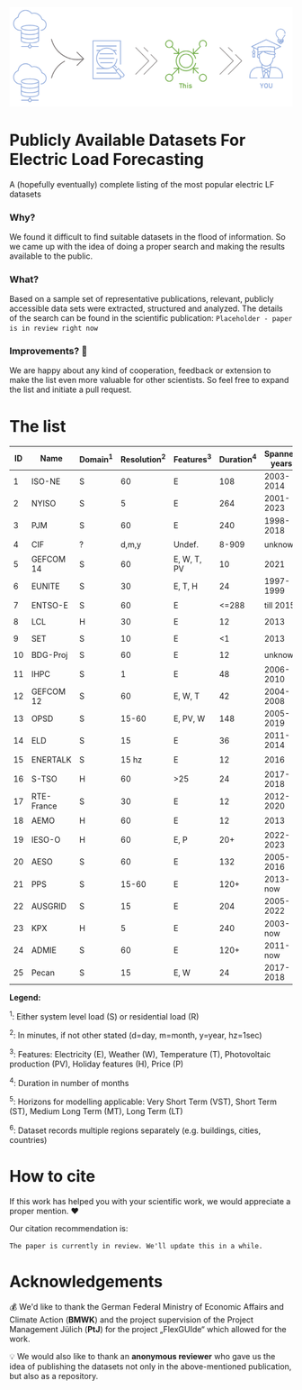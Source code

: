 

![A simle header image](Images/Header1.PNG)


# Publicly Available Datasets For Electric Load Forecasting
A (hopefully eventually) complete listing of the most popular electric LF datasets

### Why?
We found it difficult to find suitable datasets in the flood of information. 
So we came up with the idea of doing a proper search and making the results available to the public.


### What?
Based on a sample set of representative publications, relevant, publicly accessible data sets were extracted, structured and analyzed. 
The details of the search can be found in the scientific publication: `Placeholder - paper is in review right now`

### Improvements? 🤝
We are happy about any kind of cooperation, feedback or extension to make the list even more valuable for other scientists. 
So feel free to expand the list and initiate a pull request.

# The list
| ID 	| Name		| Domain<sup>1</sup> | Resolution<sup>2</sup> | Features<sup>3</sup> | Duration<sup>4</sup> | Spanned years | Horizons<sup>5</sup>    | Regions<sup>6</sup> |
| -- 	| ------	|------	 | -----------| -----    | -----    | ----------    | -----      | --------------- |
|1	| ISO-NE	|S      |60         	|E		|108    |2003-2014     |❌	✔️	✔️	❌      |✔️|
|2	| NYISO		|S	|5		|E		|264	|2001-2023	|✔️	✔️	✔️	❌	|✔️|
|3	| PJM		|S	|60		|E		|240	|1998-2018	|❌	✔️	✔️	✔️	|✔️|
|4	| CIF		|?	|d,m,y		|Undef.		|8-909	|unknown	|❌	❌	✔️	✔️	|❌|
|5	| GEFCOM 14	|S	|60		|E, W, T, PV	|10	|2021		|❌	✔️	❌	❌	|❌|
|6	| EUNITE	|S	|30		|E, T, H	|24	|1997-1999	|❌	✔️	✔️	❌	|❌|
|7	| ENTSO-E	|S	|60		|E		|<=288	|till 2015	|❌	✔️	✔️	✔️	|✔️|
|8	| LCL		|H	|30		|E		|12	|2013		|❌	✔️	❌	❌	|❌|
|9	| SET		|S	|10		|E		|<1	|2013		|✔️	❌	❌	❌	|❌|
|10	| BDG-Proj	|S	|60		|E		|12	|unknown	|❌	✔️	❌	❌	|✔️|
|11	| IHPC		|S	|1		|E		|48	|2006-2010	|✔️	✔️	✔️	✔️	|❌|
|12	| GEFCOM 12	|S	|60		|E, W, T	|42	|2004-2008	|❌	✔️	✔️	❌	|❌|
|13	| OPSD		|S	|15-60		|E, PV, W	|148	|2005-2019	|✔️	✔️	✔️	✔️	|✔️|
|14	| ELD		|S	|15		|E		|36	|2011-2014	|✔️	✔️	✔️	✔️	|❌|
|15	| ENERTALK	|S	|15 hz		|E		|12	|2016		|✔️	✔️	❌	❌	|❌|
|16	| S-TSO		|H	|60		|>25		|24	|2017-2018	|❌	✔️	✔️	❌	|❌|
|17	| RTE-France	|S	|30		|E		|12	|2012-2020	|❌	✔️	❌	❌	|✔️|
|18	| AEMO		|H	|60		|E		|12	|2013		|❌	✔️	❌	❌	|✔️|
|19	| IESO-O	|H	|60		|E, P		|20+	|2022-2023	|❌	✔️	✔️	❌	|❌|
|20	| AESO		|S	|60		|E		|132	|2005-2016	|❌	✔️	✔️	✔️	|❌|
|21	| PPS		|S	|15-60		|E		|120+	|2013- now	|✔️	✔️	✔️	✔️	|❌|
|22	| AUSGRID	|S	|15		|E		|204	|2005-2022	|✔️	✔️	✔️	✔️	|✔️|
|23	| KPX		|H	|5		|E		|240	|2003-now	|✔️	✔️	✔️	✔️	|❌|
|24	| ADMIE		|S	|60		|E		|120+	|2011-now	|❌	✔️	✔️	✔️	|✔️|
|25	| Pecan		|S	|15		|E, W		|24	|2017-2018	|✔️	✔️	✔️	❌	|✔️|


**Legend:**

<sup>1</sup>: Either system level load (S) or residential load (R)

<sup>2</sup>: In minutes, if not other stated (d=day, m=month, y=year, hz=1sec)

<sup>3</sup>: Features: Electricity (E), Weather (W), Temperature (T), Photovoltaic production (PV), Holiday features (H), Price (P)

<sup>4</sup>: Duration in number of months

<sup>5</sup>: Horizons for modelling applicable: Very Short Term (VST), Short Term (ST), Medium Long Term (MT), Long Term (LT)

<sup>6</sup>: Dataset records multiple regions separately (e.g. buildings, cities, countries)


# How to cite
If this work has helped you with your scientific work, we would appreciate a proper mention. ❤️

Our citation recommendation is:
```
The paper is currently in review. We'll update this in a while.
```


# Acknowledgements

💰 We'd like to thank the German Federal Ministry of Economic Affairs and Climate Action (**BMWK**) and the project supervision of the Project Management Jülich (**PtJ**) for the project „FlexGUIde“ which allowed for the work. 

💡 We would also like to thank an **anonymous reviewer** who gave us the idea of publishing the datasets not only in the above-mentioned publication, but also as a repository.
